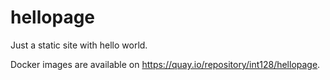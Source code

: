 # hellopage

Just a static site with hello world.

Docker images are available on https://quay.io/repository/int128/hellopage.

